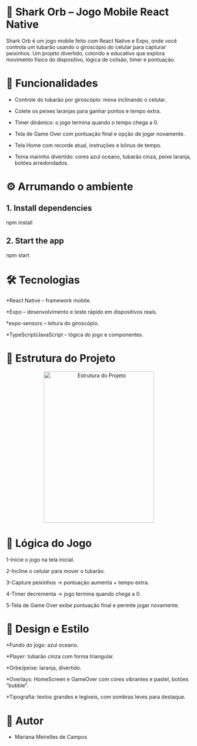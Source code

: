  # 🦈 Shark Orb – Jogo Mobile React Native
Shark Orb é um jogo mobile feito com React Native e Expo, onde você controla um tubarão usando o giroscópio do celular para capturar peixinhos. Um projeto divertido, colorido e educativo que explora movimento físico do dispositivo, lógica de colisão, timer e pontuação.

# 🎯 Funcionalidades
* Controle do tubarão por giroscópio: mova inclinando o celular.

* Colete os peixes laranjas para ganhar pontos e tempo extra.

* Timer dinâmico: o jogo termina quando o tempo chega a 0.

* Tela de Game Over com pontuação final e opção de jogar novamente.

* Tela Home com recorde atual, instruções e bônus de tempo.

* Tema marinho divertido: cores azul oceano, tubarão cinza, peixe laranja, botões arredondados.

# ⚙ Arrumando o ambiente 
## 1. Install dependencies
   npm install

## 2. Start the app
   npm start

# 🛠 Tecnologias
*React Native – framework mobile.

*Expo – desenvolvimento e teste rápido em dispositivos reais.

*expo-sensors – leitura do giroscópio.

*TypeScript/JavaScript – lógica do jogo e componentes.

# 📁 Estrutura do Projeto

<p align="center">
  <img src="https://github.com/user-attachments/assets/b392c79f-c664-4d07-ab80-76d112c46f94" alt="Estrutura do Projeto" width="300" height="411" />
</p>


# 🧩 Lógica do Jogo
1-Inicie o jogo na tela inicial.

2-Incline o celular para mover o tubarão.

3-Capture peixinhos → pontuação aumenta + tempo extra.

4-Timer decrementa → jogo termina quando chega a 0.

5-Tela de Game Over exibe pontuação final e permite jogar novamente.

# 🎨 Design e Estilo
*Fundo do jogo: azul oceano.

*Player: tubarão cinza com forma triangular.

*Orbe/peixe: laranja, divertido.

*Overlays: HomeScreen e GameOver com cores vibrantes e pastel, botões “bubble”.

*Tipografia: textos grandes e legíveis, com sombras leves para destaque.

# 👤 Autor
* Mariana Meirelles de Campos
